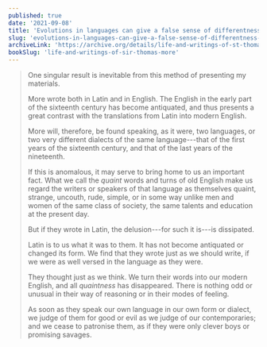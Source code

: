 ```yaml
---
published: true
date: '2021-09-08'
title: 'Evolutions in languages can give a false sense of differentness in writers of previous ages'
slug: 'evolutions-in-languages-can-give-a-false-sense-of-differentness-in-writers-of-previous-ages'
archiveLink: 'https://archive.org/details/life-and-writings-of-st-thomas-more/page/n21?view=theater'
bookSlug: 'life-and-writings-of-sir-thomas-more'
---
```


> One singular result is inevitable from this method of presenting my materials.
>
> More wrote both in Latin and in English. The English in the early part of the sixteenth century has become antiquated, and thus presents a great contrast with the translations from Latin into modern English.
>
> More will, therefore, be found speaking, as it were, two languages, or two very different dialects of the same language---that of the first years of the sixteenth century, and that of the last years of the nineteenth.
>
> If this is anomalous, it may serve to bring home to us an important fact. What we call the *quaint* words and turns of old English make us regard the writers or speakers of that language as themselves quaint, strange, uncouth, rude, simple, or in some way unlike men and women of the same class of society, the same talents and education at the present day.
>
> But if they wrote in Latin, the delusion---for such it is---is dissipated.
>
> Latin is to us what it was to them. It has not become antiquated or changed its form. We find that they wrote just as we should write, if we were as well versed in the language as they were.
>
> They thought just as we think. We turn their words into our modern English, and all *quaintness* has disappeared. There is nothing odd or unusual in their way of reasoning or in their modes of feeling.
>
> As soon as they speak our own language in our own form or dialect, we judge of them for good or evil as we judge of our contemporaries; and we cease to patronise them, as if they were only clever boys or promising savages.